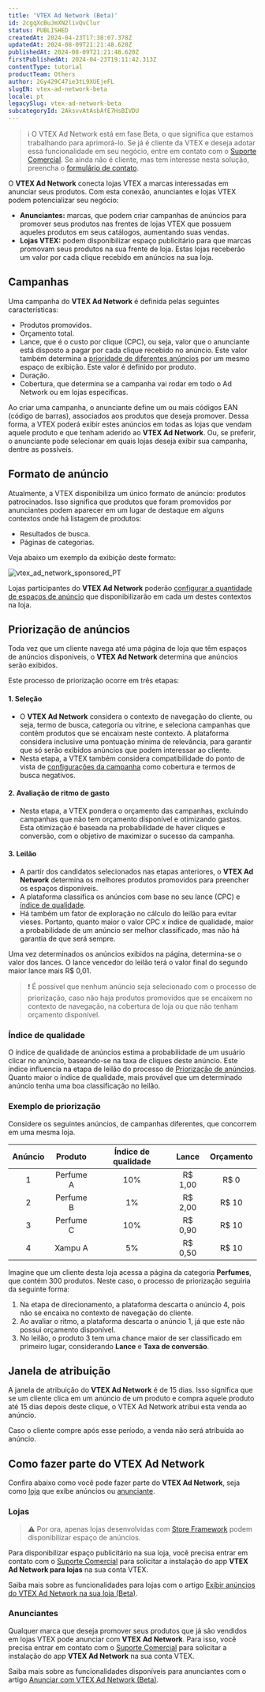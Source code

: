 ```yaml
---
title: 'VTEX Ad Network (Beta)'
id: 2cgqXcBuJmXN2livQvClur
status: PUBLISHED
createdAt: 2024-04-23T17:38:07.378Z
updatedAt: 2024-08-09T21:21:48.620Z
publishedAt: 2024-08-09T21:21:48.620Z
firstPublishedAt: 2024-04-23T19:11:42.313Z
contentType: tutorial
productTeam: Others
author: 2Gy429C47ie3tL9XUEjeFL
slugEN: vtex-ad-network-beta
locale: pt
legacySlug: vtex-ad-network-beta
subcategoryId: 2AksvvAtAsbAfE7HsBIVDU
---
```


>ℹ️ O VTEX Ad Network está em fase Beta, o que significa que estamos trabalhando para aprimorá-lo. Se já é cliente da VTEX e deseja adotar essa funcionalidade em seu negócio, entre em contato com o [Suporte Comercial](https://help.vtex.com/pt/tracks/support-at-vtex--4AXsGdGHqExp9ZkiNq9eMy/3KQWGgkPOwbFTPfBxL7YwZ). Se ainda não é cliente, mas tem interesse nesta solução, preencha o [formulário de contato](https://vtex.com/br-pt/contato/).

O **VTEX Ad Network** conecta lojas VTEX a marcas interessadas em anunciar seus produtos. Com esta conexão, anunciantes e lojas VTEX podem potencializar seu negócio:

- **Anunciantes:** marcas, que podem criar campanhas de anúncios para promover seus produtos nas frentes de lojas VTEX que possuem aqueles produtos em seus catálogos, aumentando suas vendas.
- **Lojas VTEX:** podem disponibilizar espaço publicitário para que marcas promovam seus produtos na sua frente de loja. Estas lojas receberão um valor por cada clique recebido em anúncios na sua loja.

## Campanhas

Uma campanha do **VTEX Ad Network** é definida pelas seguintes características:

- Produtos promovidos.
- Orçamento total.
- Lance, que é o custo por clique (CPC), ou seja, valor que o anunciante está disposto a pagar por cada clique recebido no anúncio. Este valor também determina a [prioridade de diferentes anúncios](#priorizacao-de-anuncios) por um mesmo espaço de exibição. Este valor é definido por produto.
- Duração.
- Cobertura, que determina se a campanha vai rodar em todo o Ad Network ou em lojas específicas.

Ao criar uma campanha, o anunciante define um ou mais códigos EAN (código de barras), associados aos produtos que deseja promover. Dessa forma, a VTEX poderá exibir estes anúncios em todas as lojas que vendam aquele produto e que tenham aderido ao **VTEX Ad Network**. Ou, se preferir, o anunciante pode selecionar em quais lojas deseja exibir sua campanha, dentre as possíveis.

## Formato de anúncio

Atualmente, a VTEX disponibiliza um único formato de anúncio: produtos patrocinados. Isso significa que produtos que foram promovidos por anunciantes podem aparecer em um lugar de destaque em alguns contextos onde há listagem de produtos:

- Resultados de busca.
- Páginas de categorias.

Veja abaixo um exemplo da exibição deste formato:

![vtex_ad_network_sponsored_PT](//images.ctfassets.net/alneenqid6w5/1PlUii3Hd3Tma9trnhqnLS/12e38a4f482a08d13f823b17a88fbf5b/vtex_ad_network_sponsored.png)

Lojas participantes do **VTEX Ad Network** poderão [configurar a quantidade de espaços de anúncio](https://help.vtex.com/pt/tutorial/advertising-with-vtex-ad-network-beta--5WoXcJzHc7EQElpPjziqse#criando-uma-campanha) que disponibilizarão em cada um destes contextos na loja.

## Priorização de anúncios

Toda vez que um cliente navega até uma página de loja que têm espaços de anúncios disponíveis, o **VTEX Ad Network** determina que anúncios serão exibidos.

Este processo de priorização ocorre em três etapas:

#### 1. Seleção

- O **VTEX Ad Network** considera o contexto de navegação do cliente, ou seja, termo de busca, categoria ou vitrine, e seleciona campanhas que contêm produtos que se encaixam neste contexto. A plataforma considera inclusive uma pontuação mínima de relevância, para garantir que só serão exibidos anúncios que podem interessar ao cliente.
- Nesta etapa, a VTEX também considera compatibilidade do ponto de vista de [configurações da campanha](#campanhas) como cobertura e termos de busca negativos.

#### 2. Avaliação de ritmo de gasto

- Nesta etapa, a VTEX pondera o orçamento das campanhas, excluindo campanhas que não tem orçamento disponível e otimizando gastos. Esta otimização é baseada na probabilidade de haver cliques e conversão, com o objetivo de maximizar o sucesso da campanha.

#### 3. Leilão

- A partir dos candidatos selecionados nas etapas anteriores, o **VTEX Ad Network** determina os melhores produtos promovidos para preencher os espaços disponíveis.
- A plataforma classifica os anúncios com base no seu lance (CPC) e [índice de qualidade](#indice-de-qualidade).
- Há também um fator de exploração no cálculo do leilão para evitar vieses. Portanto, quanto maior o valor CPC x índice de qualidade, maior a probabilidade de um anúncio ser melhor classificado, mas não há garantia de que será sempre.

Uma vez determinados os anúncios exibidos na página, determina-se o valor dos lances. O lance vencedor do leilão terá o valor final do segundo maior lance mais R$ 0,01.

>❗ É possível que nenhum anúncio seja selecionado com o processo de priorização, caso não haja produtos promovidos que se encaixem no contexto de navegação, na cobertura de loja ou que não tenham orçamento disponível.

### Índice de qualidade

O índice de qualidade de anúncios estima a probabilidade de um usuário clicar no anúncio, baseando-se na taxa de cliques deste anúncio. Este índice influencia na etapa de leilão do processo de [Priorização de anúncios](#priorizacao-de-anuncios). Quanto maior o índice de qualidade, mais provável que um determinado anúncio tenha uma boa classificação no leilão.

### Exemplo de priorização

Considere os seguintes anúncios, de campanhas diferentes, que concorrem em uma mesma loja.

| **Anúncio** | **Produto** | **Índice de qualidade** | **Lance** | **Orçamento** |
| :---: | :---: | :---: | :---: | :---: |
| 1 | Perfume A | 10% | R$ 1,00 | R$ 0 |
| 2 | Perfume B | 1% | R$ 2,00 | R$ 10 |
| 3 | Perfume C | 10% | R$ 0,90 | R$ 10 |
| 4 | Xampu A | 5% | R$ 0,50 | R$ 10 |

Imagine que um cliente desta loja acessa a página da categoria **Perfumes**, que contém 300 produtos. Neste caso, o processo de priorização seguiria da seguinte forma:

1. Na etapa de direcionamento, a plataforma descarta o anúncio 4, pois não se encaixa no contexto de navegação do cliente.
2. Ao avaliar o ritmo, a plataforma descarta o anúncio 1, já que este não possui orçamento disponível.
3. No leilão, o produto 3 tem uma chance maior de ser classificado em primeiro lugar, considerando **Lance** e **Taxa de conversão**.

## Janela de atribuição

A janela de atribuição do **VTEX Ad Network** é de 15 dias. Isso significa que se um cliente clica em um anúncio de um produto e compra aquele produto até 15 dias depois deste clique, o VTEX Ad Network atribui esta venda ao anúncio.

Caso o cliente compre após esse período, a venda não será atribuída ao anúncio.

## Como fazer parte do VTEX Ad Network

Confira abaixo como você pode fazer parte do **VTEX Ad Network**, seja como [loja](#lojas) que exibe anúncios ou [anunciante](#anunciantes).

### Lojas

>⚠️ Por ora, apenas lojas desenvolvidas com [Store Framework](https://help.vtex.com/pt/tracks/vtex-store-overview--eSDNk26pdvemF3XKM0nK9/67SCtUreXxKYWhZh8n0zvZ#store-framework) podem disponibilizar espaço de anúncios.

Para disponibilizar espaço publicitário na sua loja, você precisa entrar em contato com o [Suporte Comercial](https://help.vtex.com/pt/tracks/support-at-vtex--4AXsGdGHqExp9ZkiNq9eMy/3KQWGgkPOwbFTPfBxL7YwZ) para solicitar a instalação do app __VTEX Ad Network para lojas__ na sua conta VTEX.

Saiba mais sobre as funcionalidades para lojas com o artigo [Exibir anúncios do VTEX Ad Network na sua loja (Beta)](https://help.vtex.com/pt/tutorial/exibir-anuncios-do-vtex-ad-network-na-sua-loja-beta--6gWgZrMLcS5FDFFdl5LETA).

### Anunciantes

Qualquer marca que deseja promover seus produtos que já são vendidos em lojas VTEX pode anunciar com **VTEX Ad Network**. Para isso, você precisa entrar em contato com o [Suporte Comercial](https://help.vtex.com/pt/tracks/support-at-vtex--4AXsGdGHqExp9ZkiNq9eMy/3KQWGgkPOwbFTPfBxL7YwZ) para solicitar a instalação do app __VTEX Ad Network__ na sua conta VTEX.

Saiba mais sobre as funcionalidades disponíveis para anunciantes com o artigo [Anunciar com VTEX Ad Network (Beta)](https://help.vtex.com/pt/tutorial/anunciar-com-vtex-ad-network-beta--5WoXcJzHc7EQElpPjziqse).
